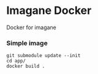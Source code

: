 # Imagane Docker

Docker for imagane

### Simple image

```
git submodule update --init
cd app/
docker build .
```
